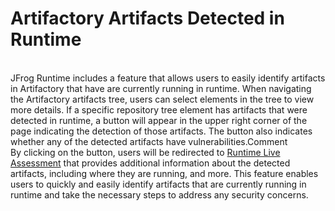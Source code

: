 # Artifactory Artifacts Detected in Runtime

\
JFrog Runtime includes a feature that allows users to easily identify artifacts in Artifactory that have are currently running in runtime. When navigating the Artifactory artifacts tree, users can select elements in the tree to view more details. If a specific repository tree element has artifacts that were detected in runtime, a button will appear in the upper right corner of the page indicating the detection of those artifacts. The button also indicates whether any of the detected artifacts have vulnerabilities.Comment\
By clicking on the button, users will be redirected to [Runtime Live Assessment](https://app.gitbook.com/o/qA7lOLzSLvqlPYMcxj0G/s/2LzyxLbmyGZu4IhwHz5r/live-assessment) that provides additional information about the detected artifacts, including where they are running, and more. This feature enables users to quickly and easily identify artifacts that are currently running in runtime and take the necessary steps to address any security concerns.
